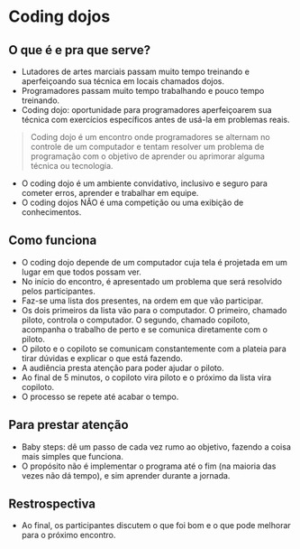# Coding dojos

## O que é e pra que serve?

- Lutadores de artes marciais passam muito tempo treinando e aperfeiçoando sua técnica em locais chamados dojos.
- Programadores passam muito tempo trabalhando e pouco tempo treinando.
- Coding dojo: oportunidade para programadores aperfeiçoarem sua técnica com exercícios específicos antes de usá-la em problemas reais.

> Coding dojo é um encontro onde programadores se alternam no controle de um computador e tentam resolver um problema de programação com o objetivo de aprender ou aprimorar alguma técnica ou tecnologia.

- O coding dojo é um ambiente convidativo, inclusivo e seguro para cometer erros, aprender e trabalhar em equipe.
- O coding dojos NÃO é uma competição ou uma exibição de conhecimentos.

## Como funciona

- O coding dojo depende de um computador cuja tela é projetada em um lugar em que todos possam ver.
- No início do encontro, é apresentado um problema que será resolvido pelos participantes.
- Faz-se uma lista dos presentes, na ordem em que vão participar.
- Os dois primeiros da lista vão para o computador. O primeiro, chamado piloto, controla o computador. O segundo, chamado copiloto, acompanha o trabalho de perto e se comunica diretamente com o piloto.
- O piloto e o copiloto se comunicam constantemente com a plateia para tirar dúvidas e explicar o que está fazendo.
- A audiência presta atenção para poder ajudar o piloto.
- Ao final de 5 minutos, o copiloto vira piloto e o próximo da lista vira copiloto.
- O processo se repete até acabar o tempo.

## Para prestar atenção

- Baby steps: dê um passo de cada vez rumo ao objetivo, fazendo a coisa mais simples que funciona.
- O propósito não é implementar o programa até o fim (na maioria das vezes não dá tempo), e sim aprender durante a jornada.

## Restrospectiva

- Ao final, os participantes discutem o que foi bom e o que pode melhorar para o próximo encontro.

